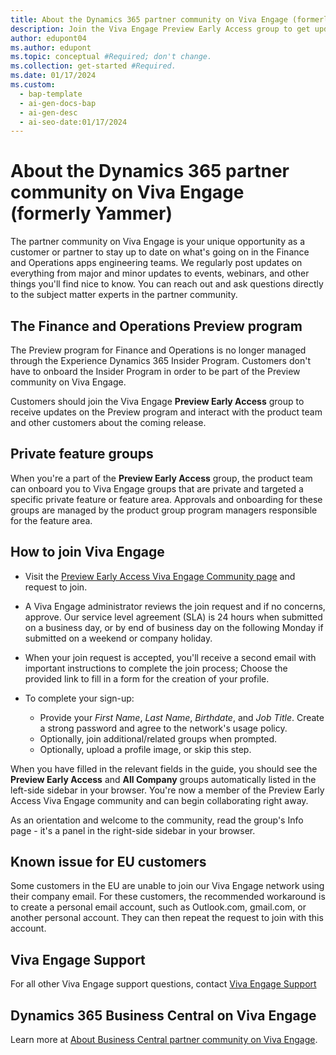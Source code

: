 ```yaml
---
title: About the Dynamics 365 partner community on Viva Engage (formerly Yammer)
description: Join the Viva Engage Preview Early Access group to get updates and interact with the product team and other customers.
author: edupont04
ms.author: edupont
ms.topic: conceptual #Required; don't change.
ms.collection: get-started #Required.
ms.date: 01/17/2024
ms.custom:
  - bap-template
  - ai-gen-docs-bap
  - ai-gen-desc
  - ai-seo-date:01/17/2024
---
```


# About the Dynamics 365 partner community on Viva Engage (formerly Yammer)

The partner community on Viva Engage is your unique opportunity as a customer or partner to stay up to date on what's going on in the Finance and Operations apps engineering teams. We regularly post updates on everything from major and minor updates to events, webinars, and other things you'll find nice to know. You can reach out and ask questions directly to the subject matter experts in the partner community. 

## The Finance and Operations Preview program

The Preview program for Finance and Operations is no longer managed through the Experience Dynamics 365 Insider Program. Customers don't have to onboard the Insider Program in order to be part of the Preview community on Viva Engage.

Customers should join the Viva Engage **Preview Early Access** group to receive updates on the Preview program and interact with the product team and other customers about the coming release.

## Private feature groups

When you're a part of the **Preview Early Access** group, the product team can onboard you to Viva Engage groups that are private and targeted a specific private feature or feature area. Approvals and onboarding for these groups are managed by the product group program managers responsible for the feature area.

## How to join Viva Engage

- Visit the [Preview Early Access Viva Engage Community page](https://www.yammer.com/dynamicsaxfeedbackprograms/#/threads/inGroup?type=in_group&feedId=12792233) and request to join.
- A Viva Engage administrator reviews the join request and if no concerns, approve. Our service level agreement (SLA) is 24 hours when submitted on a business day, or by end of business day on the following Monday if submitted on a weekend or company holiday.
- When your join request is accepted, you'll receive a second email with important instructions to complete the join process; Choose the provided link to fill in a form for the creation of your profile.
- To complete your sign-up:

  - Provide your *First Name*, *Last Name*, *Birthdate*, and *Job Title*. Create a strong password and agree to the network's usage policy.
  - Optionally, join additional/related groups when prompted.
  - Optionally, upload a profile image, or skip this step.

When you have filled in the relevant fields in the guide, you should see the **Preview Early Access** and **All Company** groups automatically listed in the left-side sidebar in your browser. You're now a member of the Preview Early Access Viva Engage community and can begin collaborating right away.

As an orientation and welcome to the community, read the group's Info page - it's a panel in the right-side sidebar in your browser.

## Known issue for EU customers

Some customers in the EU are unable to join our Viva Engage network using their company email. For these customers, the recommended workaround is to create a personal email account, such as Outlook.com, gmail.com, or another personal account. They can then repeat the request to join with this account.

## Viva Engage Support

For all other Viva Engage support questions, contact [Viva Engage Support](https://aka.ms/yammerhelp)

## Dynamics 365 Business Central on Viva Engage

Learn more at [About Business Central partner community on Viva Engage](/dynamics365/business-central/dev-itpro/join-viva-engage).  
